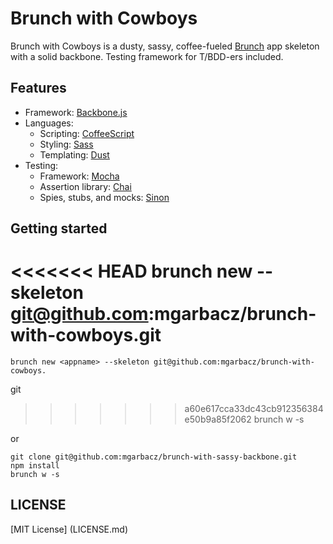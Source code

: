 # Brunch with Cowboys

Brunch with Cowboys is a dusty, sassy, coffee-fueled [Brunch](http://brunch.io/)
app skeleton with a solid backbone. Testing framework for T/BDD-ers included.

## Features
- Framework: [Backbone.js](http://backbonejs.org/)
- Languages:
    - Scripting: [CoffeeScript](http://coffeescript.org/)
    - Styling: [Sass](http://sass-lang.com/)
    - Templating: [Dust](http://akdubya.github.com/dustjs)
- Testing: 
    - Framework: [Mocha](http://visionmedia.github.com/mocha/)
    - Assertion library: [Chai](http://chaijs.com/)
    - Spies, stubs, and mocks: [Sinon](http://sinonjs.org)

## Getting started

<<<<<<< HEAD
    brunch new <appname> --skeleton git@github.com:mgarbacz/brunch-with-cowboys.git
=======
    brunch new <appname> --skeleton git@github.com:mgarbacz/brunch-with-cowboys.
git
>>>>>>> a60e617cca33dc43cb912356384e50b9a85f2062
    brunch w -s

or

    git clone git@github.com:mgarbacz/brunch-with-sassy-backbone.git
    npm install
    brunch w -s

## LICENSE
[MIT License] (LICENSE.md)
